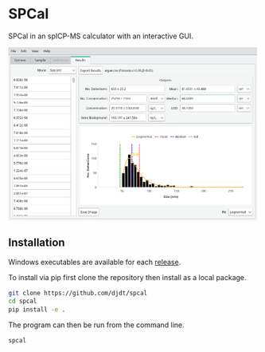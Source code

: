 # SPCal

SPCal in an spICP-MS calculator with an interactive GUI.

<img src="https://github.com/djdt/djdt.github.io/blob/main/img/spcal_0.8.2_splash.png" width=500>

## Installation

Windows executables are available for each [release](https://github.com/djdt/spcal/releases).

To install via pip first clone the repository then install as a local package.

```bash
git clone https://github.com/djdt/spcal
cd spcal
pip install -e .
```

The program can then be run from the command line.

```bash
spcal
```
